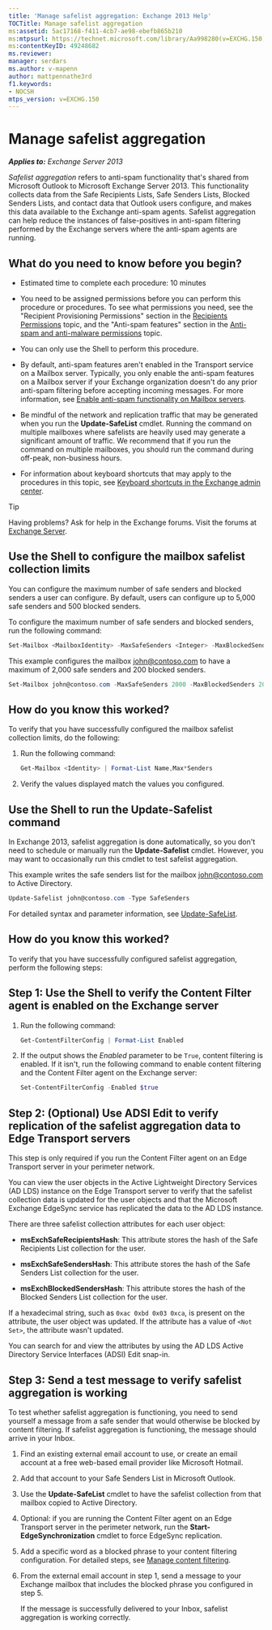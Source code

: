 ```yaml
---
title: 'Manage safelist aggregation: Exchange 2013 Help'
TOCTitle: Manage safelist aggregation
ms:assetid: 5ac17168-f411-4cb7-ae98-ebefb865b210
ms:mtpsurl: https://technet.microsoft.com/library/Aa998280(v=EXCHG.150)
ms:contentKeyID: 49248682
ms.reviewer: 
manager: serdars
ms.author: v-mapenn
author: mattpennathe3rd
f1.keywords:
- NOCSH
mtps_version: v=EXCHG.150
---
```


# Manage safelist aggregation

_**Applies to:** Exchange Server 2013_

*Safelist aggregation* refers to anti-spam functionality that's shared from Microsoft Outlook to Microsoft Exchange Server 2013. This functionality collects data from the Safe Recipients Lists, Safe Senders Lists, Blocked Senders Lists, and contact data that Outlook users configure, and makes this data available to the Exchange anti-spam agents. Safelist aggregation can help reduce the instances of false-positives in anti-spam filtering performed by the Exchange servers where the anti-spam agents are running.

## What do you need to know before you begin?

- Estimated time to complete each procedure: 10 minutes

- You need to be assigned permissions before you can perform this procedure or procedures. To see what permissions you need, see the "Recipient Provisioning Permissions" section in the [Recipients Permissions](recipients-permissions-exchange-2013-help.md) topic, and the "Anti-spam features" section in the [Anti-spam and anti-malware permissions](anti-spam-and-anti-malware-permissions-exchange-2013-help.md) topic.

- You can only use the Shell to perform this procedure.

- By default, anti-spam features aren't enabled in the Transport service on a Mailbox server. Typically, you only enable the anti-spam features on a Mailbox server if your Exchange organization doesn't do any prior anti-spam filtering before accepting incoming messages. For more information, see [Enable anti-spam functionality on Mailbox servers](enable-anti-spam-functionality-on-mailbox-servers-exchange-2013-help.md).

- Be mindful of the network and replication traffic that may be generated when you run the **Update-SafeList** cmdlet. Running the command on multiple mailboxes where safelists are heavily used may generate a significant amount of traffic. We recommend that if you run the command on multiple mailboxes, you should run the command during off-peak, non-business hours.

- For information about keyboard shortcuts that may apply to the procedures in this topic, see [Keyboard shortcuts in the Exchange admin center](keyboard-shortcuts-in-the-exchange-admin-center-2013-help.md).

> [!TIP]
> Having problems? Ask for help in the Exchange forums. Visit the forums at [Exchange Server](https://go.microsoft.com/fwlink/p/?linkid=60612).

## Use the Shell to configure the mailbox safelist collection limits

You can configure the maximum number of safe senders and blocked senders a user can configure. By default, users can configure up to 5,000 safe senders and 500 blocked senders.

To configure the maximum number of safe senders and blocked senders, run the following command:

```powershell
Set-Mailbox <MailboxIdentity> -MaxSafeSenders <Integer> -MaxBlockedSenders <Integer>
```

This example configures the mailbox john@contoso.com to have a maximum of 2,000 safe senders and 200 blocked senders.

```powershell
Set-Mailbox john@contoso.com -MaxSafeSenders 2000 -MaxBlockedSenders 200
```

## How do you know this worked?

To verify that you have successfully configured the mailbox safelist collection limits, do the following:

1. Run the following command:

    ```powershell
    Get-Mailbox <Identity> | Format-List Name,Max*Senders
    ```

2. Verify the values displayed match the values you configured.

## Use the Shell to run the Update-Safelist command

In Exchange 2013, safelist aggregation is done automatically, so you don't need to schedule or manually run the **Update-Safelist** cmdlet. However, you may want to occasionally run this cmdlet to test safelist aggregation.

This example writes the safe senders list for the mailbox john@contoso.com to Active Directory.

```powershell
Update-Safelist john@contoso.com -Type SafeSenders
```

For detailed syntax and parameter information, see [Update-SafeList](https://docs.microsoft.com/powershell/module/exchange/Update-SafeList).

## How do you know this worked?

To verify that you have successfully configured safelist aggregation, perform the following steps:

## Step 1: Use the Shell to verify the Content Filter agent is enabled on the Exchange server

1. Run the following command:

    ```powershell
    Get-ContentFilterConfig | Format-List Enabled
    ```

2. If the output shows the *Enabled* parameter to be `True`, content filtering is enabled. If it isn't, run the following command to enable content filtering and the Content Filter agent on the Exchange server:

    ```powershell
    Set-ContentFilterConfig -Enabled $true
    ```

## Step 2: (Optional) Use ADSI Edit to verify replication of the safelist aggregation data to Edge Transport servers

This step is only required if you run the Content Filter agent on an Edge Transport server in your perimeter network.

You can view the user objects in the Active Lightweight Directory Services (AD LDS) instance on the Edge Transport server to verify that the safelist collection data is updated for the user objects and that the Microsoft Exchange EdgeSync service has replicated the data to the AD LDS instance.

There are three safelist collection attributes for each user object:

- **msExchSafeRecipientsHash**: This attribute stores the hash of the Safe Recipients List collection for the user.

- **msExchSafeSendersHash**: This attribute stores the hash of the Safe Senders List collection for the user.

- **msExchBlockedSendersHash**: This attribute stores the hash of the Blocked Senders List collection for the user.

If a hexadecimal string, such as `0xac 0xbd 0x03 0xca`, is present on the attribute, the user object was updated. If the attribute has a value of `<Not Set>`, the attribute wasn't updated.

You can search for and view the attributes by using the AD LDS Active Directory Service Interfaces (ADSI) Edit snap-in.

## Step 3: Send a test message to verify safelist aggregation is working

To test whether safelist aggregation is functioning, you need to send yourself a message from a safe sender that would otherwise be blocked by content filtering. If safelist aggregation is functioning, the message should arrive in your Inbox.

1. Find an existing external email account to use, or create an email account at a free web-based email provider like Microsoft Hotmail.

2. Add that account to your Safe Senders List in Microsoft Outlook.

3. Use the **Update-SafeList** cmdlet to have the safelist collection from that mailbox copied to Active Directory.

4. Optional: if you are running the Content Filter agent on an Edge Transport server in the perimeter network, run the **Start-EdgeSynchronization** cmdlet to force EdgeSync replication.

5. Add a specific word as a blocked phrase to your content filtering configuration. For detailed steps, see [Manage content filtering](manage-content-filtering-exchange-2013-help.md).

6. From the external email account in step 1, send a message to your Exchange mailbox that includes the blocked phrase you configured in step 5.

    If the message is successfully delivered to your Inbox, safelist aggregation is working correctly.
